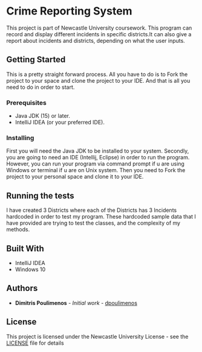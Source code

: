 # Crime Reporting System
This project is part of Newcastle University coursework.
This program can record and display different incidents in specific districts.It can also give a report about incidents 
and districts, depending on what the user inputs.

## Getting Started

This is a pretty straight forward process. All you have to do is to Fork the project to your space and clone the project
to your IDE. And that is all you need to do in order to start.

### Prerequisites

* Java JDK (15) or later.
* IntelliJ IDEA (or your preferred IDE).



### Installing

First you will need the Java JDK to be installed to your system. Secondly, you are going to
need an IDE (Intellij, Eclipse) in order to run the program. However, you can run your program via command prompt if 
u are using Windows or terminal if u are on Unix system. Then you need to Fork the project to your personal space and
clone it to your IDE.


## Running the tests

I have created  3 Districts where each of the Districts has 3 Incidents hardcoded in order to test my program.
These hardcoded sample data that I have provided are trying to test the classes, and the complexity of my methods.

## Built With

* IntelliJ IDEA
* Windows 10

## Authors

* **Dimitris Poulimenos** - *Initial work* - [dpoulimenos](https://nucode.ncl.ac.uk/c0029123)


## License

This project is licensed under the Newcastle University License - see the [LICENSE](LICENSE.md) file for details

